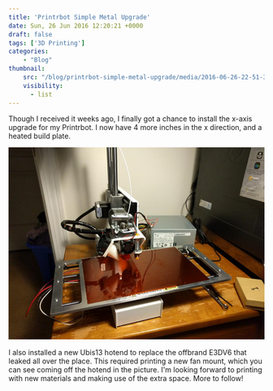 ```yaml
---
title: 'Printrbot Simple Metal Upgrade'
date: Sun, 26 Jun 2016 12:20:21 +0000
draft: false
tags: ['3D Printing']
categories:
    - "Blog"
thumbnail: 
    src: "/blog/printrbot-simple-metal-upgrade/media/2016-06-26-22-51-30-header.jpg"
    visibility:
      - list
---
```


Though I received it weeks ago, I finally got a chance to install the x-axis upgrade for my Printrbot. I now have 4 more inches in the x direction, and a heated build plate.

![2016-06-26 22.51.30](media/2016-06-26-22-51-30.jpg)

I also installed a new Ubis13 hotend to replace the offbrand E3DV6 that leaked all over the place. This required printing a new fan mount, which you can see coming off the hotend in the picture. I'm looking forward to printing with new materials and making use of the extra space. More to follow!